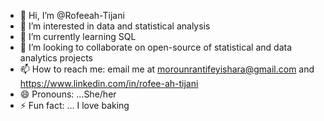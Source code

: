 - 👋 Hi, I’m @Rofeeah-Tijani
- 👀 I’m interested in data and statistical analysis
- 🌱 I’m currently learning SQL 
- 💞️ I’m looking to collaborate on open-source of statistical and data analytics projects 
- 📫 How to reach me: email me at morounrantifeyishara@gmail.com and https://www.linkedin.com/in/rofee-ah-tijani
- 😄 Pronouns: ...She/her
- ⚡ Fun fact: ... I love baking

<!---
Rofeeah-Tijani/Rofeeah-Tijani is a ✨ special ✨ repository because its `README.md` (this file) appears on your GitHub profile.
You can click the Preview link to take a look at your changes.
--->
